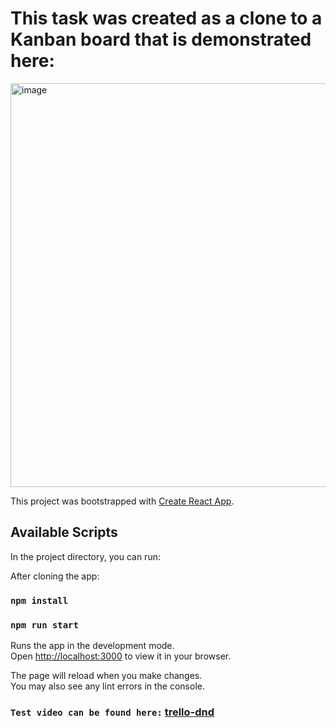 # This task was created as a clone to a Kanban board that is demonstrated here:
<img width="646" alt="image" src="https://github.com/user-attachments/assets/aeffa5a5-650e-49e4-beed-d255ff558ada">
 

This project was bootstrapped with [Create React App](https://github.com/facebook/create-react-app).

## Available Scripts

In the project directory, you can run:

After cloning the app:

### `npm install`
### `npm run start`

Runs the app in the development mode.\
Open [http://localhost:3000](http://localhost:3000) to view it in your browser.

The page will reload when you make changes.\
You may also see any lint errors in the console.

### `Test video can be found here:` [trello-dnd](https://drive.google.com/file/d/1XKslitlA6Lyk4LMkkgKnFedjw6mwY8ri/view?usp=sharing)
